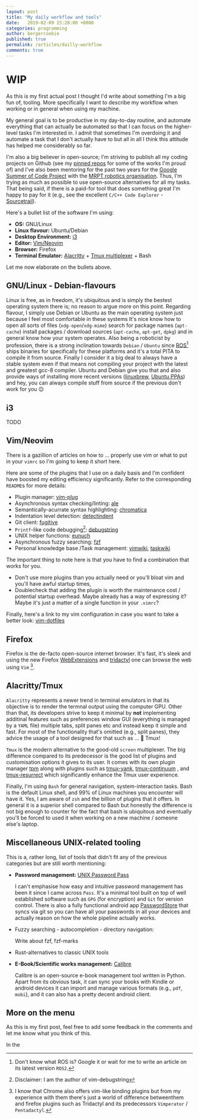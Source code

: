 ```yaml
---
layout: post
title: "My daily workflow and tools"
date:   2019-02-09 15:28:00 +0000
categories: programming
author: bergercookie
published: true
permalink: /articles/dailly-workflow
comments: true
---
```


# WIP

As this is my first actual post I thought I'd write about something I'm a big
fun of, tooling. More specifically I want to describe my workflow when working
or in general when using my machine.

My general goal is to be productive in my day-to-day routine, and automate
everything that can actually be automated so that I can focus on the
higher-level tasks I'm interested in. I admit that sometimes I'm overdoing it
and automate a task that I don't actually have to but all in all I think this
attitude has helped me considerably so far.

I'm also a big believer in open-source; I'm striving to publish all my coding
projects on Github (see my [pinned repos](https://github.com/bergercookie) for
some of the works I'm proud of) and I've also been mentoring for the past two
years for the [Google Summer of Code
Project](https://summerofcode.withgoogle.com/) with the [MRPT robotics
organisation](https://mrpt.org). Thus, I'm trying as much as possible to use
open-source alternatives for all my tasks. That being said, if there is a
paid-for tool that does something great I'm happy to pay for it (e.g., see the
excellent `C/C++ Code Explorer` - [Sourcetrail](https://www.sourcetrail.com/)).

Here's a bullet list of the software I'm using:

- **OS:** GNU/Linux
- **Linux flavour:** Ubuntu/Debian
- **Desktop Environment:** [i3](https://i3wm.org/)
- **Editor:** [Vim/Neovim](https://github.com/neovim/neovim)
- **Browser:** Firefox
- **Terminal Emulator:** [Alacritty](https://github.com/jwilm/alacritty) + [Tmux multiplexer](https://github.com/tmux/tmux) + Bash

Let me now elaborate on the bullets above.

## GNU/Linux - Debian-flavours

Linux is free, as in freedom, it's ubiquitous and is simply the bestest
operating system there is; no reason to argue more on this point. Regarding
flavour, I simply use Debian or Ubuntu as the main operating system just because
I feel most comfortable in these systems It's nice know how to open all sorts of
files (`xdg-open`/`xdg-mime`) search for package names (`apt-cache`) install
packages / download sources (`apt-cache`, `apt-get`, `dpkg`) and in general know
how your system operates. Also being a roboticist by profession, there is a
strong inclination towards `Debian` / `Ubuntu` since
[ROS](https://ros.org)[^ros-ps] ships binaries for specifically for these
platforms and it's a total PITA to compile it from source. Finally I consider it
a big deal to always have a stable system even if that means not compiling your
project with the latest and greatest gcc-8 compiler. Ubuntu and Debian give you
that and also provide ways of installing more recent versions
([linuxbrew](http://linuxbrew.sh/), [Ubuntu
PPAs](https://launchpad.net/ubuntu/+ppas)) and hey, you can always compile stuff
from source if the previous don't work for you :wink:

[^ros-ps]: Don't know what ROS is? Google it or wait for me to write an article on its latest version `ROS2`.

## i3

TODO

## Vim/Neovim

There is a gazillion of articles on how to ... properly use vim or what to put
in your `vimrc` so I'm going to keep it short here.

Here are some of the plugins that I use on a daily basis and I'm confident have
boosted my editing efficiency significantly. Refer to the corresponding
`README`s for more details:

* Plugin manager: [vim-plug](https://github.com/junegunn/vim-plug)
* Asynchronous syntax checking/linting: [ale](https://github.com/w0rp/ale)
* Semantically-acurrate syntax highlighting: [chromatica](https://github.com/arakashic/chromatica.nvim)
* Indentation level detection: [detectindent](https://github.com/ciaranm/detectindent)
* Git client: [fugitive](https://github.com/tpope/vim-fugitive)
* `Printf`-like code debugging[^debugstring-ps]: [debugstring](https://github.com/bergercookie/vim-debugstring)
* UNIX helper functions: [eunuch](https://github.com/tpope/vim-fugitive)
* Asynchronous fuzzy searching: [fzf](https://github.com/junegunn/fzf.vim)
* Personal knowledge base /Task management: [vimwiki](https://github.com/vimwiki/vimwiki), [taskwiki](https://github.com/tbabej/taskwiki)


The important thing to note here is that you have to find a combination that
works for you.

* Don't use more plugins than you actually need or you'll bloat vim and you'll
    have awful startup times,
* Doublecheck that adding the plugin is worth the maintenance cost / potential
  startup overhead. Maybe already has a way of expressing it? Maybe it's just a
  matter of a single function in your `.vimrc`?

Finally, here's a link to my vim configuration in case you want to take a
better look: [vim-dotfiles](https://github.com/bergercookie/vim-dotfiles)


[^debugstring-ps]: Disclaimer: I am the author of vim-debugstring

## Firefox

Firefox is the de-facto open-source internet browser. It's fast, it's sleek and
using the new Firefox [WebExtensions](https://wiki.mozilla.org/WebExtensions)
and [tridactyl](https://github.com/tridactyl/tridactyl) one can browse the web
using `Vim` [^firefox-ps].

[^firefox-ps]: I know that Chrome also offers vim-like binding plugins but from my experience with them there's just a world of difference betweenthem and firefox plugins such as Tridactyl and its predecessors `Vimperator` / `Pentadactyl`.

## Alacritty/Tmux

`Alacritty` represents a newer trend in terminal emulators in that its objective
is to render the termnal output using the computer GPU. Other than that, its
developers strive to keep it minimal by **not** implementing additinal features
such as preferences window GUI (everything is managed by a `YAML` file) multiple
tabs, split panes etc and instead keep it simple and fast. For most of the
functionality that's omitted (e.g., split panes), they advice the usage of a
tool designed for that such as ... :drum: Tmux!

`Tmux` is the modern alternative to the good-old `screen` multiplexer. The big
difference compared to its predecessor is the good list of plugins and
customisation options it gives to its user. It comes with its own plugin manager
[tpm](https://github.com/tmux-plugins/tpm) along with plugins such as
[tmux-yank](https://github.com/tmux-plugins/tmux-yank),
[tmux-continuum](https://github.com/tmux-plugins/tmux-continuum)
, and [tmux-resurrect](https://github.com/tmux-plugins/tmux-resurrect) which
significantly enhance the Tmux user experience.

Finally, I'm using `Bash` for general navigation, system-interaction tasks. Bash
is the default Linux shell, and 99% of Linux machines you encounter will have
it. Yes, I am aware of `zsh` and the billion of plugins that it offers. In
general it is a superior shell compared to Bash but honestly the difference is
not big enough to counter for the fact that bash is ubiquitous and eventually
you'll be forced to used it when working on a new machine / someone else's
laptop.

## Miscellaneous UNIX-related tooling

This is a, rather long, list of tools that didn't fit any of the previous
categories but are still worth mentioning:

- **Password management:** [UNIX Password Pass](https://www.passwordstore.org/)

  I can't emphasise how easy and intuitive password management has been it
  since I came across `Pass`. It's a minimal tool built on top of well
  established software such as `GPG` (for encryption) and `Git` for version
  control. There is also a fully functional android app
  [PasswordStore](https://github.com/zeapo/Android-Password-Store) that syncs
  via git so you can have all your passwords in all your devices and actually
  reason on how the whole pipeline actually works.

- Fuzzy searching - autocompletion - directory navigation:



    Write about fzf, fzf-marks

- Rust-alternatives to classic UNIX tools




- **E-Book/Scientific works management:** [Calibre](https://calibre-ebook.com/)

    Calibre is an open-source e-book management tool written in Python. Apart
    from its obvious task, it can sync your books with Kindle or android devices
    it can import and manage various formats (e.g., `pdf`, `mobi`), and it can
    also has a pretty decent android client.


## More on the menu


As this is my first post, feel free to add some feedback in the comments and let
me know what you think of this.

In the 

